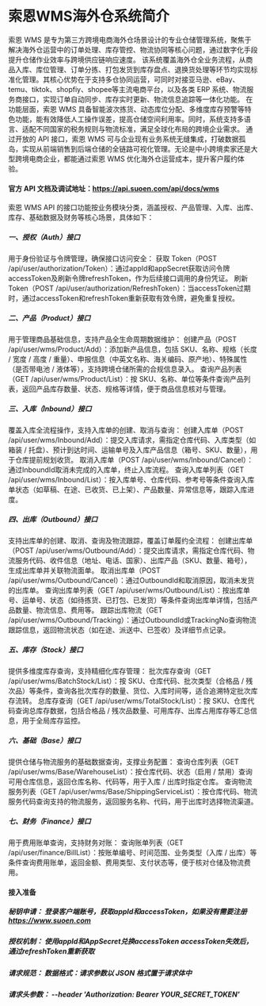 # 索恩WMS海外仓系统简介

索恩 WMS 是专为第三方跨境电商海外仓场景设计的专业仓储管理系统，聚焦于解决海外仓运营中的订单处理、库存管控、物流协同等核心问题，通过数字化手段提升仓储作业效率与跨境供应链响应速度。 该系统覆盖海外仓全业务流程，从商品入库、库位管理、订单分拣、打包发货到库存盘点、退换货处理等环节均实现标准化管理。其核心优势在于支持多仓协同运营，可同时对接亚马逊、eBay、temu、tiktok、shopfiy、shopee等主流电商平台，以及各类 ERP 系统、物流服务商接口，实现订单自动同步、库存实时更新、物流信息追踪等一体化功能。 在功能层面，索恩 WMS 具备智能波次拣货、动态库位分配、多维度库存预警等特色功能，能有效降低人工操作误差，提高仓储空间利用率。同时，系统支持多语言、适配不同国家的税务规则与物流标准，满足全球化布局的跨境企业需求。 通过开放的 API 接口，索恩 WMS 可与企业现有业务系统无缝集成，打破数据孤岛，实现从前端销售到后端仓储的全链路可视化管理。无论是中小跨境卖家还是大型跨境电商企业，都能通过索恩 WMS 优化海外仓运营成本，提升客户履约体验。


#### 官方 API 文档及调试地址：https://api.suoen.com/api/docs/wms 

索恩 WMS API 的接口功能按业务模块分类，涵盖授权、产品管理、入库、出库、库存、基础数据及财务等核心场景，具体如下：
##### 一、授权（Auth）接口
用于身份验证与令牌管理，确保接口访问安全：
获取 Token（POST /api/user/authorization/Token）：通过appId和appSecret获取访问令牌accessToken及刷新令牌refreshToken，作为后续接口调用的身份凭证。
刷新 Token（POST /api/user/authorization/RefreshToken）：当accessToken过期时，通过accessToken和refreshToken重新获取有效令牌，避免重复授权。
##### 二、产品（Product）接口
用于管理商品基础信息，支持产品全生命周期数据维护：
创建产品（POST /api/user/wms/Product/Add）：添加新产品信息，包括 SKU、名称、规格（长度 / 宽度 / 高度 / 重量）、申报信息（中英文名称、海关编码、原产地）、特殊属性（是否带电池 / 液体等），支持跨境仓储所需的合规信息录入。
查询产品列表（GET /api/user/wms/Product/List）：按 SKU、名称、单位等条件查询产品列表，返回产品库存数量、状态、规格等详情，便于商品信息核对与管理。
##### 三、入库（Inbound）接口
覆盖入库全流程操作，支持入库单的创建、取消与查询：
创建入库单（POST /api/user/wms/Inbound/Add）：提交入库请求，需指定仓库代码、入库类型（如箱装 / 托盘）、预计到达时间、运输单号及入库产品信息（箱号、SKU、数量），用于仓库提前规划收货。
取消入库单（POST /api/user/wms/Inbound/Cancel）：通过InboundId取消未完成的入库单，终止入库流程。
查询入库单列表（GET /api/user/wms/Inbound/List）：按入库单号、仓库代码、参考号等条件查询入库单状态（如草稿、在途、已收货、已上架）、产品数量、异常信息等，跟踪入库进度。
##### 四、出库（Outbound）接口
支持出库单的创建、取消、查询及物流跟踪，覆盖订单履约全流程：
创建出库单（POST /api/user/wms/Outbound/Add）：提交出库请求，需指定仓库代码、物流服务代码、收件信息（地址、电话、国家）、出库产品（SKU、数量、箱号），生成出库单并关联物流面单。
取消出库单（POST /api/user/wms/Outbound/Cancel）：通过OutboundId和取消原因，取消未发货的出库单。
查询出库单列表（GET /api/user/wms/Outbound/List）：按出库单号、运单号、状态（如待拣货、已打包、已发货）等条件查询出库单详情，包括产品数量、物流信息、费用等。
跟踪出库物流（GET /api/user/wms/Outbound/Tracking）：通过OutboundId或TrackingNo查询物流跟踪信息，返回物流状态（如在途、派送中、已签收）及详细节点记录。
##### 五、库存（Stock）接口
提供多维度库存查询，支持精细化库存管理：
批次库存查询（GET /api/user/wms/BatchStock/List）：按 SKU、仓库代码、批次类型（合格品 / 残次品）等条件，查询各批次库存的数量、货位、入库时间等，适合追溯特定批次库存流转。
总库存查询（GET /api/user/wms/TotalStock/List）：按 SKU、仓库代码查询总库存数据，包括合格品 / 残次品数量、可用库存、出库占用库存等汇总信息，用于全局库存监控。
##### 六、基础（Base）接口
提供仓储与物流服务的基础数据查询，支撑业务配置：
查询仓库列表（GET /api/user/wms/Base/WarehouseList）：按仓库代码、状态（启用 / 禁用）查询可用仓库信息，返回仓库名称、代码等，用于入库 / 出库时指定仓库。
查询物流服务列表（GET /api/user/wms/Base/ShippingServiceList）：按仓库代码、物流服务代码查询支持的物流服务，返回服务名称、代码，用于出库时选择物流渠道。
##### 七、财务（Finance）接口
用于费用账单查询，支持财务对账：
查询账单列表（GET /api/user/finance/BillList）：按账单编号、时间范围、业务类型（入库 / 出库）等条件查询费用账单，返回金额、费用类型、支付状态等，便于核对仓储及物流费用。

#### 接入准备
    
##### 秘钥申请： 登录客户端账号，获取appId和accessToken，如果没有需要注册 https://www.suoen.com
##### 授权机制： 使用appId和AppSecret兑换accessToken accessToken失效后，通过refreshToken重新获取
##### 请求规范： 数据格式：请求参数以 JSON 格式置于请求体中 
##### 请求头参数： --header 'Authorization: Bearer YOUR_SECRET_TOKEN'
